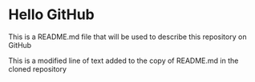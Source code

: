 # Hello GitHub

This is a README.md file that will be used to describe this
repository on GitHub

This is a modified line of text added to the copy 
of README.md in the cloned repository
